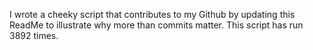 I wrote a cheeky script that contributes to my Github by updating this ReadMe to illustrate why more than commits matter. This script has run 3892 times.